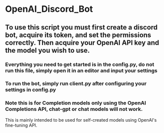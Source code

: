 # OpenAI_Discord_Bot
## To use this script you must first create a discord bot, acquire its token, and set the permissions correctly. Then acquire your OpenAI API key and the model you wish to use.

### Everything you need to get started is in the config.py, do not run this file, simply open it in an editor and input your settings
### To run the bot, simply run client.py after configuring your settings in config.py
### Note this is for Completion models only using the OpenAI Completions API, chat-gpt or chat models will not work.
This is mainly intended to be used for self-created models using OpenAI's fine-tuning API.
